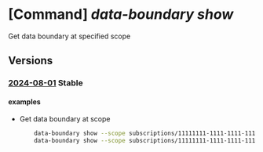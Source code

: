 # [Command] _data-boundary show_

Get data boundary at specified scope

## Versions

### [2024-08-01](/Resources/mgmt-plane/L3tzY29wZX0vcHJvdmlkZXJzL21pY3Jvc29mdC5yZXNvdXJjZXMvZGF0YWJvdW5kYXJpZXMve30=/2024-08-01.xml) **Stable**

<!-- mgmt-plane /{scope}/providers/microsoft.resources/databoundaries/{} 2024-08-01 -->

#### examples

- Get data boundary at scope
    ```bash
        data-boundary show --scope subscriptions/11111111-1111-1111-1111-111111111111 --default default
        data-boundary show --scope subscriptions/11111111-1111-1111-1111-111111111111/resourcegroups/my-resource-group --default default
    ```
